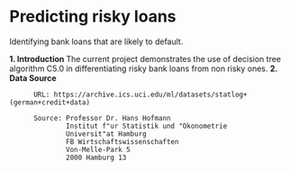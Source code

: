 
# Predicting risky loans

Identifying bank loans that are likely to default.

<html>

<body>
 
 <t>
  <b>1. Introduction </b>
      The current project demonstrates the use of decision tree algorithm C5.0 in differentiating risky bank loans from non risky ones.
 </t>
 <t>
 <b>2. Data Source</b>
      <t>
          
          URL: https://archive.ics.uci.edu/ml/datasets/statlog+(german+credit+data)
          
          Source: Professor Dr. Hans Hofmann 
                  Institut f"ur Statistik und "Okonometrie 
                  Universit"at Hamburg 
                  FB Wirtschaftswissenschaften 
                  Von-Melle-Park 5 
                  2000 Hamburg 13      
   </t>
</t>
</body>
  

</html>
